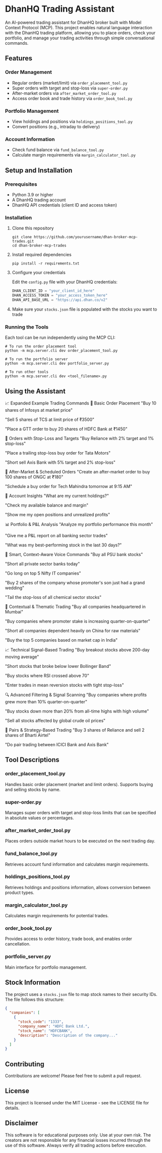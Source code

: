 # DhanHQ Trading Assistant

An AI-powered trading assistant for DhanHQ broker built with Model Context Protocol (MCP). This project enables natural language interaction with the DhanHQ trading platform, allowing you to place orders, check your portfolio, and manage your trading activities through simple conversational commands.

## Features

### Order Management
- Regular orders (market/limit) via `order_placement_tool.py`
- Super orders with target and stop-loss via `super-order.py`
- After-market orders via `after_market_order_tool.py`
- Access order book and trade history via `order_book_tool.py`

### Portfolio Management
- View holdings and positions via `holdings_positions_tool.py`
- Convert positions (e.g., intraday to delivery)

### Account Information
- Check fund balance via `fund_balance_tool.py`
- Calculate margin requirements via `margin_calculator_tool.py`

## Setup and Installation

### Prerequisites
- Python 3.9 or higher
- A DhanHQ trading account
- DhanHQ API credentials (client ID and access token)

### Installation

1. Clone this repository
   ```
   git clone https://github.com/yourusername/dhan-broker-mcp-trades.git
   cd dhan-broker-mcp-trades
   ```

2. Install required dependencies
   ```
   pip install -r requirements.txt
   ```

3. Configure your credentials
   
   Edit the `config.py` file with your DhanHQ credentials:
   ```python
   DHAN_CLIENT_ID = "your_client_id_here"
   DHAN_ACCESS_TOKEN = "your_access_token_here"
   DHAN_API_BASE_URL = "https://api.dhan.co/v2"
   ```

4. Make sure your `stocks.json` file is populated with the stocks you want to trade

### Running the Tools

Each tool can be run independently using the MCP CLI:

```
# To run the order placement tool
python -m mcp.server.cli dev order_placement_tool.py

# To run the portfolio server
python -m mcp.server.cli dev portfolio_server.py

# To run other tools
python -m mcp.server.cli dev <tool_filename>.py
```

## Using the Assistant

📈 Expanded Example Trading Commands
🛒 Basic Order Placement
"Buy 10 shares of Infosys at market price"

"Sell 5 shares of TCS at limit price of ₹3500"

"Place a GTT order to buy 20 shares of HDFC Bank at ₹1450"

🎯 Orders with Stop-Loss and Targets
"Buy Reliance with 2% target and 1% stop-loss"

"Place a trailing stop-loss buy order for Tata Motors"

"Short sell Axis Bank with 5% target and 2% stop-loss"

🌙 After-Market & Scheduled Orders
"Create an after-market order to buy 100 shares of ONGC at ₹180"

"Schedule a buy order for Tech Mahindra tomorrow at 9:15 AM"

💼 Account Insights
"What are my current holdings?"

"Check my available balance and margin"

"Show me my open positions and unrealized profits"

📊 Portfolio & P&L Analysis
"Analyze my portfolio performance this month"

"Give me a P&L report on all banking sector trades"

"What was my best-performing stock in the last 30 days?"

🤖 Smart, Context-Aware Voice Commands
"Buy all PSU bank stocks"

"Short all private sector banks today"

"Go long on top 5 Nifty IT companies"

"Buy 2 shares of the company whose promoter's son just had a grand wedding"

"Tail the stop-loss of all chemical sector stocks"

📌 Contextual & Thematic Trading
"Buy all companies headquartered in Mumbai"

"Buy companies where promoter stake is increasing quarter-on-quarter"

"Short all companies dependent heavily on China for raw materials"

"Buy the top 5 companies based on market cap in India"

📈 Technical Signal-Based Trading
"Buy breakout stocks above 200-day moving average"

"Short stocks that broke below lower Bollinger Band"

"Buy stocks where RSI crossed above 70"

"Enter trades in mean reversion stocks with tight stop-loss"

🔍 Advanced Filtering & Signal Scanning
"Buy companies where profits grew more than 10% quarter-on-quarter"

"Buy stocks down more than 20% from all-time highs with high volume"

"Sell all stocks affected by global crude oil prices"

🔁 Pairs & Strategy-Based Trading
"Buy 3 shares of Reliance and sell 2 shares of Bharti Airtel"

"Do pair trading between ICICI Bank and Axis Bank"



## Tool Descriptions

### order_placement_tool.py
Handles basic order placement (market and limit orders). Supports buying and selling stocks by name.

### super-order.py
Manages super orders with target and stop-loss limits that can be specified in absolute values or percentages.

### after_market_order_tool.py
Places orders outside market hours to be executed on the next trading day.

### fund_balance_tool.py
Retrieves account fund information and calculates margin requirements.

### holdings_positions_tool.py
Retrieves holdings and positions information, allows conversion between product types.

### margin_calculator_tool.py
Calculates margin requirements for potential trades.

### order_book_tool.py
Provides access to order history, trade book, and enables order cancellation.

### portfolio_server.py
Main interface for portfolio management.

## Stock Information

The project uses a `stocks.json` file to map stock names to their security IDs. The file follows this structure:

```json
{
  "companies": [
    {
      "stock_code": "1333",
      "company_name": "HDFC Bank Ltd.",
      "stock_name": "HDFCBANK",
      "description": "Description of the company..."
    }
  ]
}
```

## Contributing

Contributions are welcome! Please feel free to submit a pull request.

## License

This project is licensed under the MIT License - see the LICENSE file for details.

## Disclaimer

This software is for educational purposes only. Use at your own risk. The creators are not responsible for any financial losses incurred through the use of this software. Always verify all trading actions before execution.
